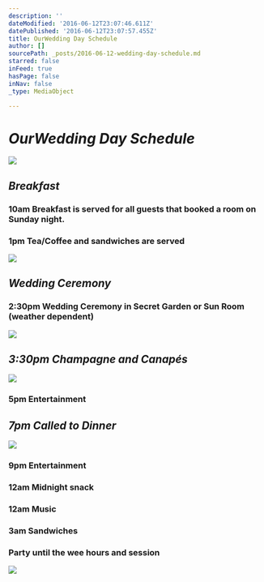 ```yaml
---
description: ''
dateModified: '2016-06-12T23:07:46.611Z'
datePublished: '2016-06-12T23:07:57.455Z'
title: OurWedding Day Schedule
author: []
sourcePath: _posts/2016-06-12-wedding-day-schedule.md
starred: false
inFeed: true
hasPage: false
inNav: false
_type: MediaObject

---
```

# _**OurWedding Day Schedule**_
![](https://the-grid-user-content.s3-us-west-2.amazonaws.com/2246deda-6c7a-4e30-9705-a882a8d861fa.jpg)

## _**Breakfast**_

### 10am Breakfast is served for all guests that booked a room on Sunday night.

### 1pm Tea/Coffee and sandwiches are served
![](https://the-grid-user-content.s3-us-west-2.amazonaws.com/3a32118a-d1f0-444b-bb74-baa059f1d160.jpg)

## _**Wedding Ceremony**_

### 2:30pm Wedding Ceremony in Secret Garden or Sun Room (weather dependent)
![](https://the-grid-user-content.s3-us-west-2.amazonaws.com/4c7c1d14-76cf-4f48-95b6-7849620fa625.jpg)

## _**3:30pm Champagne and Canapés**_
![](https://the-grid-user-content.s3-us-west-2.amazonaws.com/d87019f5-670b-4675-8769-0ab7e4daa476.png)

### 5pm Entertainment

## _**7pm Called to Dinner**_
![](https://the-grid-user-content.s3-us-west-2.amazonaws.com/a4de81b3-524c-45b7-bcbe-d12adfab02f2.jpg)

### 9pm Entertainment

### 12am Midnight snack

### 12am Music

### 3am Sandwiches

### Party until the wee hours and session
![](https://the-grid-user-content.s3-us-west-2.amazonaws.com/bebf4cdb-9749-4cf5-a786-b1e592fa8f37.jpg)